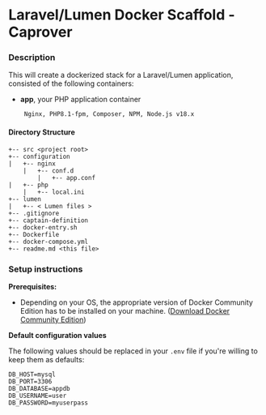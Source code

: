 # Laravel/Lumen Docker Scaffold - Caprover

### **Description**

This will create a dockerized stack for a Laravel/Lumen application, consisted of the following containers:
-  **app**, your PHP application container

        Nginx, PHP8.1-fpm, Composer, NPM, Node.js v18.x


#### **Directory Structure**
```
+-- src <project root>
+-- configuration
|   +-- nginx
    |   +-- conf.d
        |   +-- app.conf
|   +-- php
    |   +-- local.ini
+-- lumen
|   +-- < Lumen files >
+-- .gitignore
+-- captain-definition
+-- docker-entry.sh
+-- Dockerfile
+-- docker-compose.yml
+-- readme.md <this file>
```


### **Setup instructions**

**Prerequisites:**

* Depending on your OS, the appropriate version of Docker Community Edition has to be installed on your machine.  ([Download Docker Community Edition](https://hub.docker.com/search/?type=edition&offering=community))


**Default configuration values**

The following values should be replaced in your `.env` file if you're willing to keep them as defaults:

    DB_HOST=mysql
    DB_PORT=3306
    DB_DATABASE=appdb
    DB_USERNAME=user
    DB_PASSWORD=myuserpass
